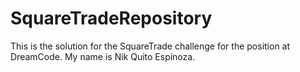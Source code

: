# SquareTradeRepository
This is the solution for the SquareTrade challenge for the position at DreamCode. My name is Nik Quito Espinoza.
